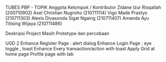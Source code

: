 TUBES PBP - TOPIK
Anggota Kelompok / Kontributor
Zidane Izur Risqallah (200710902)
Axel Christian Nugroho (210711114)
Vigo Made Prastyo (210711303)
Alexis Divasonda Sigat Ngaing (210711407)
Amanda Ayu Titising Wijaya (210711486)

Deskripsi Project
Masih Prototype dan percobaan

UGD 2
Enhance Register Page : alert dialog
Enhance Login Page : eye toggle , toast
Enhance Every transaction/action with toast
Apply Grid at home page
Profile page with tab
